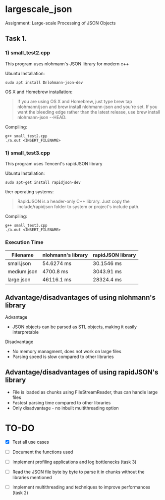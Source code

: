 # largescale_json
Assignment: Large-scale Processing of JSON Objects

## Task 1.
### 1) small_test2.cpp

This program uses nlohmann's JSON library for modern c++

Ubuntu Installation:
```
sudo apt install Dnlohmann-json-dev
```
OS X and Homebrew installation:

> If you are using OS X and Homebrew, just type brew tap nlohmann/json and brew install nlohmann-json and you're set. If you want the bleeding edge rather than the latest release, use brew install nlohmann-json --HEAD.

Compiling:
```
g++ small_test2.cpp
./a.out <INSERT_FILENAME>
```

### 1) small_test3.cpp

This program uses Tencent's rapidJSON library 

Ubuntu Installation:
```
sudo apt-get install rapidjson-dev
```
ther operating systems:

> RapidJSON is a header-only C++ library. Just copy the include/rapidjson folder to system or project's include path.



Compiling:
```
g++ small_test3.cpp
./a.out <INSERT_FILENAME>
```

### Execution Time

| Filename | nlohmann's library | rapidJSON library | 
| -------- | ------------------ | ----------------- |
| small.json | 54.6274 ms | 30.1546 ms |
| medium.json | 4700.8 ms | 3043.91 ms |
| large.json | 46116.1 ms | 28324.4 ms |

## Advantage/disadvantages of using nlohmann's library
Advantage
- JSON objects can be parsed as STL objects, making it easily interpretable

Disadvantage
- No memory managment, does not work on large files
- Parsing speed is slow compared to other libraries

## Advantage/disadvantages of using rapidJSON's library
- File is loaded as chunks using FileStreamReader, thus can handle large files
- Fastest parsing time compared to other libraries
- Only disadvantage - no inbuilt multithreading option

# TO-DO
- [x] Test all use cases
- [ ] Document the functions used
- [ ] Implement profiling applications and log bottlenecks (task 3)
- [ ] Read the JSON file byte by byte to parse it in chunks without the libraries mentioned
- [ ] Implement multithreading and techniques to improve performances (task 2)



